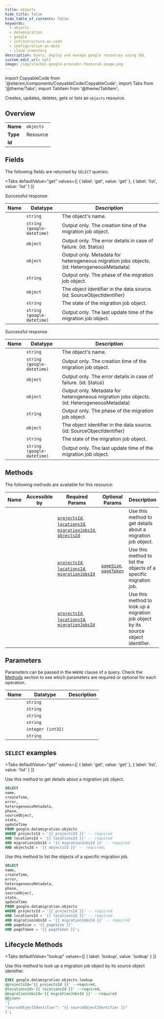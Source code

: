 ```yaml
--- 
title: objects
hide_title: false
hide_table_of_contents: false
keywords:
  - objects
  - datamigration
  - google
  - infrastructure-as-code
  - configuration-as-data
  - cloud inventory
description: Query, deploy and manage google resources using SQL
custom_edit_url: null
image: /img/stackql-google-provider-featured-image.png
---
```


import CopyableCode from '@site/src/components/CopyableCode/CopyableCode';
import Tabs from '@theme/Tabs';
import TabItem from '@theme/TabItem';

Creates, updates, deletes, gets or lists an <code>objects</code> resource.

## Overview
<table><tbody>
<tr><td><b>Name</b></td><td><code>objects</code></td></tr>
<tr><td><b>Type</b></td><td>Resource</td></tr>
<tr><td><b>Id</b></td><td><CopyableCode code="google.datamigration.objects" /></td></tr>
</tbody></table>

## Fields

The following fields are returned by `SELECT` queries:

<Tabs
    defaultValue="get"
    values={[
        { label: 'get', value: 'get' },
        { label: 'list', value: 'list' }
    ]}
>
<TabItem value="get">

Successful response

<table>
<thead>
    <tr>
    <th>Name</th>
    <th>Datatype</th>
    <th>Description</th>
    </tr>
</thead>
<tbody>
<tr>
    <td><CopyableCode code="name" /></td>
    <td><code>string</code></td>
    <td>The object's name.</td>
</tr>
<tr>
    <td><CopyableCode code="createTime" /></td>
    <td><code>string (google-datetime)</code></td>
    <td>Output only. The creation time of the migration job object.</td>
</tr>
<tr>
    <td><CopyableCode code="error" /></td>
    <td><code>object</code></td>
    <td>Output only. The error details in case of failure. (id: Status)</td>
</tr>
<tr>
    <td><CopyableCode code="heterogeneousMetadata" /></td>
    <td><code>object</code></td>
    <td>Output only. Metadata for heterogeneous migration jobs objects. (id: HeterogeneousMetadata)</td>
</tr>
<tr>
    <td><CopyableCode code="phase" /></td>
    <td><code>string</code></td>
    <td>Output only. The phase of the migration job object.</td>
</tr>
<tr>
    <td><CopyableCode code="sourceObject" /></td>
    <td><code>object</code></td>
    <td>The object identifier in the data source. (id: SourceObjectIdentifier)</td>
</tr>
<tr>
    <td><CopyableCode code="state" /></td>
    <td><code>string</code></td>
    <td>The state of the migration job object.</td>
</tr>
<tr>
    <td><CopyableCode code="updateTime" /></td>
    <td><code>string (google-datetime)</code></td>
    <td>Output only. The last update time of the migration job object.</td>
</tr>
</tbody>
</table>
</TabItem>
<TabItem value="list">

Successful response

<table>
<thead>
    <tr>
    <th>Name</th>
    <th>Datatype</th>
    <th>Description</th>
    </tr>
</thead>
<tbody>
<tr>
    <td><CopyableCode code="name" /></td>
    <td><code>string</code></td>
    <td>The object's name.</td>
</tr>
<tr>
    <td><CopyableCode code="createTime" /></td>
    <td><code>string (google-datetime)</code></td>
    <td>Output only. The creation time of the migration job object.</td>
</tr>
<tr>
    <td><CopyableCode code="error" /></td>
    <td><code>object</code></td>
    <td>Output only. The error details in case of failure. (id: Status)</td>
</tr>
<tr>
    <td><CopyableCode code="heterogeneousMetadata" /></td>
    <td><code>object</code></td>
    <td>Output only. Metadata for heterogeneous migration jobs objects. (id: HeterogeneousMetadata)</td>
</tr>
<tr>
    <td><CopyableCode code="phase" /></td>
    <td><code>string</code></td>
    <td>Output only. The phase of the migration job object.</td>
</tr>
<tr>
    <td><CopyableCode code="sourceObject" /></td>
    <td><code>object</code></td>
    <td>The object identifier in the data source. (id: SourceObjectIdentifier)</td>
</tr>
<tr>
    <td><CopyableCode code="state" /></td>
    <td><code>string</code></td>
    <td>The state of the migration job object.</td>
</tr>
<tr>
    <td><CopyableCode code="updateTime" /></td>
    <td><code>string (google-datetime)</code></td>
    <td>Output only. The last update time of the migration job object.</td>
</tr>
</tbody>
</table>
</TabItem>
</Tabs>

## Methods

The following methods are available for this resource:

<table>
<thead>
    <tr>
    <th>Name</th>
    <th>Accessible by</th>
    <th>Required Params</th>
    <th>Optional Params</th>
    <th>Description</th>
    </tr>
</thead>
<tbody>
<tr>
    <td><a href="#get"><CopyableCode code="get" /></a></td>
    <td><CopyableCode code="select" /></td>
    <td><a href="#parameter-projectsId"><code>projectsId</code></a>, <a href="#parameter-locationsId"><code>locationsId</code></a>, <a href="#parameter-migrationJobsId"><code>migrationJobsId</code></a>, <a href="#parameter-objectsId"><code>objectsId</code></a></td>
    <td></td>
    <td>Use this method to get details about a migration job object.</td>
</tr>
<tr>
    <td><a href="#list"><CopyableCode code="list" /></a></td>
    <td><CopyableCode code="select" /></td>
    <td><a href="#parameter-projectsId"><code>projectsId</code></a>, <a href="#parameter-locationsId"><code>locationsId</code></a>, <a href="#parameter-migrationJobsId"><code>migrationJobsId</code></a></td>
    <td><a href="#parameter-pageSize"><code>pageSize</code></a>, <a href="#parameter-pageToken"><code>pageToken</code></a></td>
    <td>Use this method to list the objects of a specific migration job.</td>
</tr>
<tr>
    <td><a href="#lookup"><CopyableCode code="lookup" /></a></td>
    <td><CopyableCode code="exec" /></td>
    <td><a href="#parameter-projectsId"><code>projectsId</code></a>, <a href="#parameter-locationsId"><code>locationsId</code></a>, <a href="#parameter-migrationJobsId"><code>migrationJobsId</code></a></td>
    <td></td>
    <td>Use this method to look up a migration job object by its source object identifier.</td>
</tr>
</tbody>
</table>

## Parameters

Parameters can be passed in the `WHERE` clause of a query. Check the [Methods](#methods) section to see which parameters are required or optional for each operation.

<table>
<thead>
    <tr>
    <th>Name</th>
    <th>Datatype</th>
    <th>Description</th>
    </tr>
</thead>
<tbody>
<tr id="parameter-locationsId">
    <td><CopyableCode code="locationsId" /></td>
    <td><code>string</code></td>
    <td></td>
</tr>
<tr id="parameter-migrationJobsId">
    <td><CopyableCode code="migrationJobsId" /></td>
    <td><code>string</code></td>
    <td></td>
</tr>
<tr id="parameter-objectsId">
    <td><CopyableCode code="objectsId" /></td>
    <td><code>string</code></td>
    <td></td>
</tr>
<tr id="parameter-projectsId">
    <td><CopyableCode code="projectsId" /></td>
    <td><code>string</code></td>
    <td></td>
</tr>
<tr id="parameter-pageSize">
    <td><CopyableCode code="pageSize" /></td>
    <td><code>integer (int32)</code></td>
    <td></td>
</tr>
<tr id="parameter-pageToken">
    <td><CopyableCode code="pageToken" /></td>
    <td><code>string</code></td>
    <td></td>
</tr>
</tbody>
</table>

## `SELECT` examples

<Tabs
    defaultValue="get"
    values={[
        { label: 'get', value: 'get' },
        { label: 'list', value: 'list' }
    ]}
>
<TabItem value="get">

Use this method to get details about a migration job object.

```sql
SELECT
name,
createTime,
error,
heterogeneousMetadata,
phase,
sourceObject,
state,
updateTime
FROM google.datamigration.objects
WHERE projectsId = '{{ projectsId }}' -- required
AND locationsId = '{{ locationsId }}' -- required
AND migrationJobsId = '{{ migrationJobsId }}' -- required
AND objectsId = '{{ objectsId }}' -- required;
```
</TabItem>
<TabItem value="list">

Use this method to list the objects of a specific migration job.

```sql
SELECT
name,
createTime,
error,
heterogeneousMetadata,
phase,
sourceObject,
state,
updateTime
FROM google.datamigration.objects
WHERE projectsId = '{{ projectsId }}' -- required
AND locationsId = '{{ locationsId }}' -- required
AND migrationJobsId = '{{ migrationJobsId }}' -- required
AND pageSize = '{{ pageSize }}'
AND pageToken = '{{ pageToken }}';
```
</TabItem>
</Tabs>


## Lifecycle Methods

<Tabs
    defaultValue="lookup"
    values={[
        { label: 'lookup', value: 'lookup' }
    ]}
>
<TabItem value="lookup">

Use this method to look up a migration job object by its source object identifier.

```sql
EXEC google.datamigration.objects.lookup 
@projectsId='{{ projectsId }}' --required, 
@locationsId='{{ locationsId }}' --required, 
@migrationJobsId='{{ migrationJobsId }}' --required 
@@json=
'{
"sourceObjectIdentifier": "{{ sourceObjectIdentifier }}"
}';
```
</TabItem>
</Tabs>
